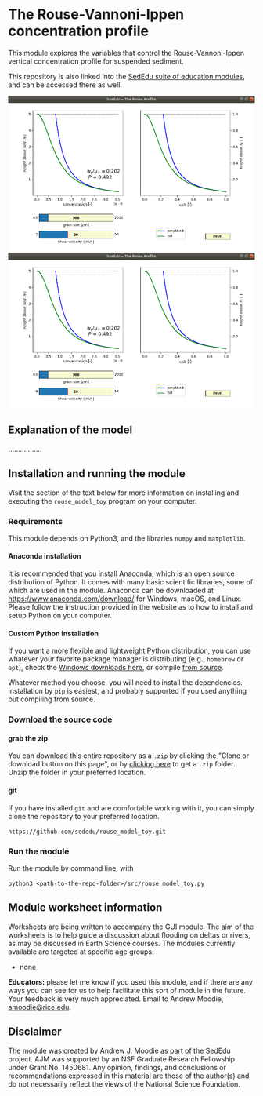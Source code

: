 # The Rouse-Vannoni-Ippen concentration profile 

This module explores the variables that control the Rouse-Vannoni-Ippen vertical concentration profile for suspended sediment.

This repository is also linked into the [SedEdu suite of education modules](https://github.com/sededu/sededu), and can be accessed there as well.

![demo image](./private/demo.png "demo of the module")<!-- .element height="50%" width="50%" -->
<img src="https://github.com/sededu/rouse_model_toy/blob/master/private/demo.png" alt="demo_gif">


## Explanation of the model

.................

## Installation and running the module

Visit the section of the text below for more information on installing and executing the `rouse_model_toy` program on your computer. 


### Requirements
This module depends on Python3, and the libraries `numpy` and `matplotlib`. 

#### Anaconda installation
It is recommended that you install Anaconda, which is an open source distribution of Python. It comes with many basic scientific libraries, some of which are used in the module. Anaconda can be downloaded at https://www.anaconda.com/download/ for Windows, macOS, and Linux. Please follow the instruction provided in the website as to how to install and setup Python on your computer.

#### Custom Python installation
If you want a more flexible and lightweight Python distribution, you can use whatever your favorite package manager is distributing (e.g., `homebrew` or `apt`), check the [Windows downloads here](https://www.python.org/downloads/windows/), or compile [from source](https://www.python.org/downloads/source/).

Whatever method you choose, you will need to install the dependencies. installation by `pip` is easiest, and probably supported if you used anything but compiling from source.


### Download the source code

#### grab the zip
You can download this entire repository as a `.zip` by clicking the "Clone or download button on this page", or by [clicking here](https://github.com/sededu/rouse_model_toy/archive/master.zip) to get a `.zip` folder. Unzip the folder in your preferred location.

#### git 
If you have installed `git` and are comfortable working with it, you can simply clone the repository to your preferred location.

```
https://github.com/sededu/rouse_model_toy.git
```


### Run the module
Run the module by command line, with
```
python3 <path-to-the-repo-folder>/src/rouse_model_toy.py
```



## Module worksheet information

Worksheets are being written to accompany the GUI module. The aim of the worksheets is to help guide a discussion about flooding on deltas or rivers, as may be discussed in Earth Science courses. The modules currently available are targeted at specific age groups:

* none

**Educators:** please let me know if you used this module, and if there are any ways you can see for us to help facilitate this sort of module in the future. Your feedback is very much appreciated. Email to Andrew Moodie, amoodie@rice.edu.



## Disclaimer

The module was created by Andrew J. Moodie as part of the SedEdu project.
AJM was supported by an NSF Graduate Research Fellowship under Grant No. 1450681.
Any opinion, findings, and conclusions or recommendations expressed in this material are those of the author(s) and do not necessarily reflect the views of the National Science Foundation.
